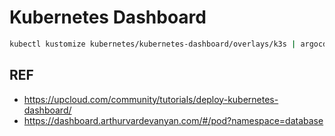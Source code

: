 # Kubernetes Dashboard

```bash
kubectl kustomize kubernetes/kubernetes-dashboard/overlays/k3s | argocd-vault-plugin generate - | kubectl apply -f -
```

## REF

- <https://upcloud.com/community/tutorials/deploy-kubernetes-dashboard/>
- <https://dashboard.arthurvardevanyan.com/#/pod?namespace=database>
